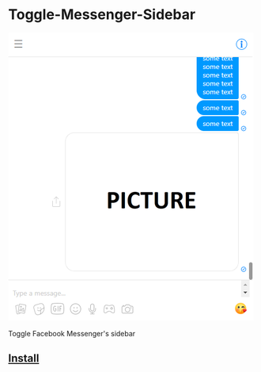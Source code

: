 # Toggle-Messenger-Sidebar
![Toggle Sidebar](./screenshot.png)

Toggle Facebook Messenger's sidebar
## [Install](https://github.com/habeebweeb/ToggleMessengerSidebar/raw/master/ToggleMessengerSidebar.user.js)
